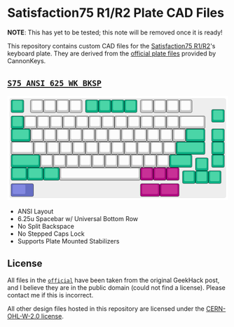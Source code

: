 # Satisfaction75 R1/R2 Plate CAD Files

**NOTE**: This has yet to be tested; this note will be removed once it is ready!

This repository contains custom CAD files for the [Satisfaction75 R1/R2](https://cannonkeys.com/collections/satisfaction-75)'s keyboard plate. They are derived from the [official plate files](https://geekhack.org/index.php?topic=100419.msg2769155#msg2769155) provided by CannonKeys.

## [`S75_ANSI_625_WK_BKSP`](./custom/S75_ANSI_625_WK_BKSP/)

![ANSI, 6.25u Spacebar, WinKey, No Split Backspace](./custom/S75_ANSI_625_WK_BKSP/S75_ANSI_625_WK_BKSP.svg)

- ANSI Layout
- 6.25u Spacebar w/ Universal Bottom Row
- No Split Backspace
- No Stepped Caps Lock
- Supports Plate Mounted Stabilizers

## License

All files in the [`official`](./official/) have been taken from the original GeekHack post, and I believe they are in the public domain (could not find a license). Please contact me if this is incorrect.

All other design files hosted in this repository are licensed under the [CERN-OHL-W-2.0 license](./LICENSE).

